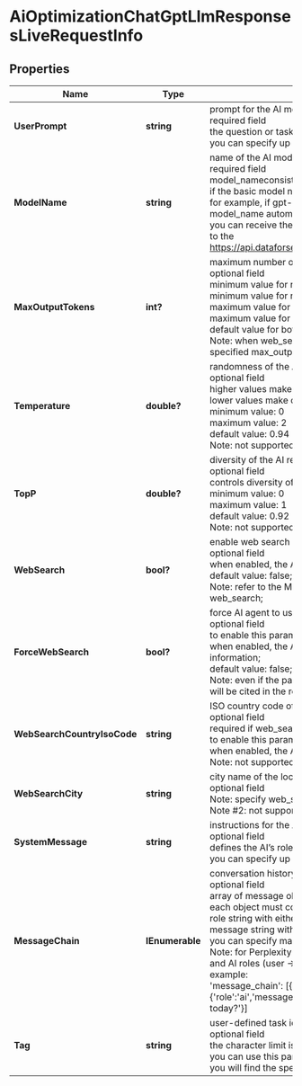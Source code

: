 # AiOptimizationChatGptLlmResponsesLiveRequestInfo


## Properties

| Name | Type | Description | Notes |
|------------ | ------------- | ------------- | -------------|
**UserPrompt** | **string** | prompt for the AI model<br>required field<br>the question or task you want to send to the AI model;<br>you can specify up to 500 characters in the user_prompt field |[optional]|
**ModelName** | **string** | name of the AI model<br>required field<br>model_nameconsists of the actual model name and version name;<br>if the basic model name is specified, its latest version will be set by default;<br>for example, if gpt-4.1 is specified, the gpt-4.1-2025-04-14 will be set as model_name automatically;<br>you can receive the list of available LLM models by making a separate request to the https://api.dataforseo.com/v3/ai_optimization/chat_gpt/llm_responses/models |[optional]|
**MaxOutputTokens** | **int?** | maximum number of tokens in the AI response<br>optional field<br>minimum value for reasoning models (e.g., model_name starts with ‘o’): 1024;<br>minimum value for non-reasoning models: 16;<br>maximum value for reasoning models: 4096;<br>maximum value for non-reasoning models: 2048;<br>default value for both reasoning and non-reasoning models: 2048;<br>Note: when web_search is set to true, the output token count may exceed the specified max_output_tokens limit |[optional]|
**Temperature** | **double?** | randomness of the AI response<br>optional field<br>higher values make output more diverse;<br>lower values make output more focused;<br>minimum value: 0<br>maximum value: 2<br>default value: 0.94<br>Note: not supported in o4-mini, o3-mini, o1-pro, o1 models |[optional]|
**TopP** | **double?** | diversity of the AI response<br>optional field<br>controls diversity of the response by limiting token selection;<br>minimum value: 0<br>maximum value: 1<br>default value: 0.92<br>Note: not supported in o4-mini, o3-mini, o1-pro, o1 models |[optional]|
**WebSearch** | **bool?** | enable web search<br>optional field<br>when enabled, the AI model can access and cite current web information;<br>default value: false;<br>Note: refer to the Models endpoint for a list of models that support web_search; |[optional]|
**ForceWebSearch** | **bool?** | force AI agent to use web search<br>optional field<br>to enable this parameter, web_search must also be enabled;<br>when enabled, the AI model is forced to access and cite current web information;<br>default value: false;<br>Note: even if the parameter is set to true, there is no guarantee web sources will be cited in the response |[optional]|
**WebSearchCountryIsoCode** | **string** | ISO country code of the location<br>optional field<br>required if web_search_city is specified;<br>to enable this parameter, web_search must also be enabled;<br>when enabled, the AI model will search the web from the country you specify;<br>Note: not supported in o3-mini, o1-pro, o1 models |[optional]|
**WebSearchCity** | **string** | city name of the location<br>optional field<br>Note: specify web_search_country_iso_code to use this parameter<br>Note #2: not supported in o3-mini, o1-pro, o1 models |[optional]|
**SystemMessage** | **string** | instructions for the AI behaviour<br>optional field<br>defines the AI’s role, tone, or specific behavior<br>you can specify up to 500 characters in the system_message field |[optional]|
**MessageChain** | **IEnumerable<LlmMessageChainItem>** | conversation history<br>optional field<br>array of message objects representing previous conversation turns;<br>each object must contain:<br>role string with either user or ai role;<br>message string with message content (max 500 characters);<br>you can specify maximum of 10 message objects in the array;<br>Note: for Perplexity models, messages must strictly alternate between user and AI roles (user → ai);<br>example:<br>'message_chain': [{'role':'user','message':'Hello, what’s up?'},{'role':'ai','message':'Hello! I’m doing well, thank you. How can I assist you today?'}] |[optional]|
**Tag** | **string** | user-defined task identifier<br>optional field<br>the character limit is 255<br>you can use this parameter to identify the task and match it with the result<br>you will find the specified tag value in the data object of the response |[optional]|